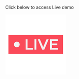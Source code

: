 Click below to access Live demo
 
[![portfolio](https://github.com/gowthamoff/gitworking/blob/main/rsz_1rsz_1rsz_live.png?raw=true)](https://gowthamoff.github.io/Recipewebapp/Recipewebapp/index.html) 
